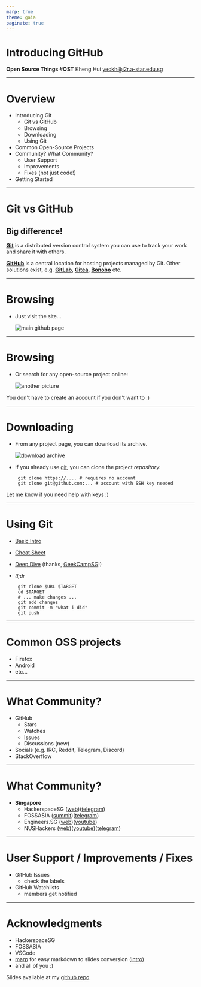 ```yaml
---
marp: true
theme: gaia
paginate: true
---
```


# Introducing GitHub
**Open Source Things #OST**
Kheng Hui <yeokh@i2r.a-star.edu.sg>

---
# Overview

 - Introducing Git
   - Git vs GitHub
   - Browsing
   - Downloading
   - Using Git
 - Common Open-Source Projects
 - Community? What Community?
   - User Support
   - Improvements
   - Fixes (not just code!)
 - Getting Started

---

# Git vs GitHub

## Big difference!

**[Git][gitscm]** is a distributed version control system you can use to track your work and share it with others.

**[GitHub][github]** is a central location for hosting projects managed by Git. Other solutions exist, e.g. **[GitLab][gitlab]**, **[Gitea][gitea]**, **[Bonobo][bonobo]** etc.

[gitscm]: https://git-scm.com/
[github]: https://github.com/
[gitlab]: https://gitlab.com/
[gitea]: https://gitea.io/
[bonobo]: https://bonobogitserver.com/

---
# Browsing

 - Just visit the site... 

    ![main github page][pic1]

---
# Browsing

 - Or search for any open-source project online:

    ![another picture][pic2]

[pic1]: img/01-github.png
[pic2]: img/02-foxmob.png

You don't have to create an account if you don't want to :)

---
# Downloading

 - From any project page, you can download its archive.

   ![download archive][pic3]

 - If you already use [git][gitscm], you can clone the project *repository*:

        git clone https://.... # requires no account
        git clone git@github.com:... # account with SSH key needed

Let me know if you need help with keys :)

[pic3]: img/03-dlcode.png
---
# Using Git

 - [Basic Intro][gitintro]
 - [Cheat Sheet][gitcheat]
 - [Deep Dive][gkrrich] (thanks, [GeekCampSG][geeksg]!)
 - *tl;dr*

        git clone $URL $TARGET
        cd $TARGET
        # ... make changes ...
        git add changes
        git commit -m "what i did"
        git push

[gitintro]: https://docs.github.com/en/get-started/using-git/about-git
[gitcheat]: https://education.github.com/git-cheat-sheet-education.pdf
[gkrrich]: https://youtu.be/fRw49EbP2vs?t=1h57m45s
[geeksg]: https://geekcamp.sg/

---
# Common OSS projects

 - Firefox
 - Android
 - etc...
---
# What Community?

 - GitHub
   - Stars
   - Watches
   - Issues
   - Discussions (new)
 - Socials (e.g. IRC, Reddit, Telegram, Discord)
 - StackOverflow

 ---
 # What Community?
 - **Singapore**
   - HackerspaceSG ([web][hsgweb])([telegram][hsgtele])
   - FOSSASIA ([summit][faconf])([telegram][fatele])
   - Engineers.SG ([web][esgweb])([youtube][esgvid])
   - NUSHackers ([web][nhweb])([youtube][nhvid])([telegram][nhtele])


[hsgweb]: https://hackerspace.sg/
[hsgtele]: https://t.me/HackerspaceSG
[faconf]: https://summit.fossasia.org
[fatele]: https://t.me/fossasiasg
[esgweb]: https://engineers.sg/
[esgvid]: https://youtube.com/c/engineerssg
[nhweb]: https://www.nushackers.org/
[nhvid]: https://www.youtube.com/channel/UCMIhkYwOTSDh-7k7yv7aERg
[nhtele]: https://t.me/nushackers_chat

---
# User Support / Improvements / Fixes

- GitHub Issues
  - check the labels
- GitHub Watchlists
  - members get notified

---
# Acknowledgments

- HackerspaceSG
- FOSSASIA
- VSCode
- [marp][marp] for easy markdown to slides conversion ([intro][marpintro])
- and all of you :)

Slides available at my [github repo][mygh]

[marp]: https://marp.app/
[marpintro]: https://levelup.gitconnected.com/creating-professional-presentation-from-markdown-975c65211359
[mygh]: https://github.com/i2r-yeokh/osstalks/
